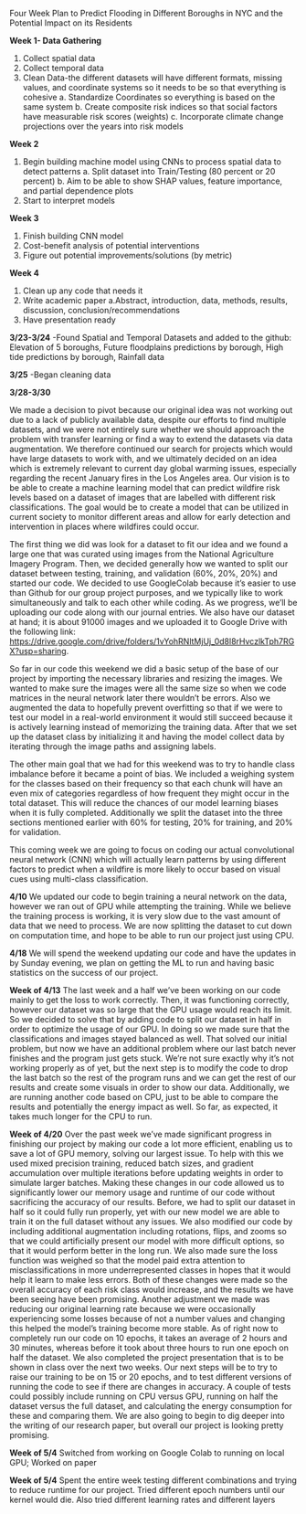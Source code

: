 Four Week Plan to Predict Flooding in Different Boroughs in NYC and the Potential Impact on its Residents

**Week 1- Data Gathering**
1. Collect spatial data
2. Collect temporal data
3. Clean Data-the different datasets will have different formats, missing values, and coordinate systems so it needs to be so that everything is cohesive
      a. Standardize Coordinates so everything is based on the same system
      b. Create composite risk indices so that social factors have measurable risk scores (weights)
      c. Incorporate climate change projections over the years into risk models

**Week 2**
1. Begin building machine model using CNNs to process spatial data to detect patterns
      a. Split dataset into Train/Testing (80 percent or 20 percent)
      b. Aim to be able to show SHAP values, feature importance, and partial dependence plots
2. Start to interpret models

**Week 3**
1. Finish building CNN model
2. Cost-benefit analysis of potential interventions
3. Figure out potential improvements/solutions (by metric)

**Week 4**
1. Clean up any code that needs it
2. Write academic paper
      a.Abstract, introduction, data, methods, results, discussion, conclusion/recommendations
3. Have presentation ready

**3/23-3/24**
-Found Spatial and Temporal Datasets and added to the github: Elevation of 5 boroughs, Future floodplains predictions by borough, High tide predictions by borough, Rainfall data

**3/25**
-Began cleaning data

**3/28-3/30**

We made a decision to pivot because our original idea was not working out due to a lack of publicly available data, despite our efforts to find multiple datasets, and we were not entirely sure whether we should approach the problem with transfer learning or find a way to extend the datasets via data augmentation. We therefore continued our search for projects which would have large datasets to work with, and we ultimately decided on an idea which is extremely relevant to current day global warming issues, especially regarding the recent January fires in the Los Angeles area. Our vision is to be able to create a machine learning model that can predict wildfire risk levels based on a dataset of images that are labelled with different risk classifications. The goal would be to create a model that can be utilized in current society to monitor different areas and allow for early detection and intervention in places where wildfires could occur.
      
The first thing we did was look for a dataset to fit our idea and we found a large one that was curated using images from the National Agriculture Imagery Program. Then, we decided generally how we wanted to split our dataset between testing, training, and validation (60%, 20%, 20%) and started our code. We decided to use GoogleColab because it’s easier to use than Github for our group project purposes, and we typically like to work simultaneously and talk to each other while coding. As we progress, we’ll be uploading our code along with our journal entries. We also have our dataset at hand; it is about 91000 images and we uploaded it to Google Drive with the following link: https://drive.google.com/drive/folders/1vYohRNltMjUj_0d8l8rHvczlkTph7RGX?usp=sharing.
      
So far in our code this weekend we did a basic setup of the base of our project by importing the necessary libraries and resizing the images. We wanted to make sure the images were all the same size so when we code matrices in the neural network later there wouldn’t be errors. Also we augmented the data to hopefully prevent overfitting so that if we were to test our model in a real-world environment it would still succeed because it is actively learning instead of memorizing the training data. After that we set up the dataset class by initializing it and having the model collect data by iterating through the image paths and assigning labels.

The other main goal that we had for this weekend was to try to handle class imbalance before it became a point of bias. We included a weighing system for the classes based on their frequency so that each chunk will have an even mix of categories regardless of how frequent they might occur in the total dataset. This will reduce the chances of our model learning biases when it is fully completed. Additionally we split the dataset into the three sections mentioned earlier with 60% for testing, 20% for training, and 20% for validation.

This coming week we are going to focus on coding our actual convolutional neural network (CNN) which will actually learn patterns by using different factors to predict when a wildfire is more likely to occur based on visual cues using multi-class classification.

**4/10**
We updated our code to begin training a neural network on the data, however we ran out of GPU while attempting the training. While we believe the training process is working, it is very slow due to the vast amount of data that we need to process. We are now splitting the dataset to cut down on computation time, and hope to be able to run our project just using CPU.

**4/18**
We will spend the weekend updating our code and have the updates in by Sunday evening, we plan on getting the ML to run and having basic statistics on the success of our project.

**Week of 4/13**
The last week and a half we’ve been working on our code mainly to get the loss to work correctly. Then, it was functioning correctly, however our dataset was so large that the GPU usage would reach its limit. So we decided to solve that by adding code to split our dataset in half in order to optimize the usage of our GPU. In doing so we made sure that the classifications and images stayed balanced as well. That solved our initial problem, but now we have an additional problem where our last batch never finishes and the program just gets stuck. We’re not sure exactly why it’s not working properly as of yet, but the next step is to modify the code to drop the last batch so the rest of the program runs and we can get the rest of our results and create some visuals in order to show our data. Additionally, we are running another code based on CPU, just to be able to compare the results and potentially the energy impact as well. So far, as expected, it takes much longer for the CPU to run.

**Week of 4/20**
Over the past week we’ve made significant progress in finishing our project by making our code a lot more efficient, enabling us to save a lot of GPU memory, solving our largest issue. To help with this we used mixed precision training, reduced batch sizes, and gradient accumulation over multiple iterations before updating weights in order to simulate larger batches. Making these changes in our code allowed us to significantly lower our memory usage and runtime of our code without sacrificing the accuracy of our results. Before, we had to split our dataset in half so it could fully run properly, yet with our new model we are able to train it on the full dataset without any issues. We also modified our code by including additional augmentation including rotations, flips, and zooms so that we could artificially present our model with more difficult options, so that it would perform better in the long run. We also made sure the loss function was weighed so that the model paid extra attention to misclassifications in more underrepresented classes in hopes that it would help it learn to make less errors. Both of these changes were made so the overall accuracy of each risk class would increase, and the results we have been seeing have been promising. Another adjustment we made was reducing our original learning rate because we were occasionally experiencing some losses because of not a number values and changing this helped the model’s training become more stable. As of right now to completely run our code on 10 epochs, it takes an average of 2 hours and 30 minutes, whereas before it took about three hours to run one epoch on half the dataset. We also completed the project presentation that is to be shown in class over the next two weeks. Our next steps will be to try to raise our training to be on 15 or 20 epochs, and to test different versions of running the code to see if there are changes in accuracy. A couple of tests could possibly include running on CPU versus GPU, running on half the dataset versus the full dataset, and calculating the energy consumption for these and comparing them. We are also going to begin to dig deeper into the writing of our research paper, but overall our project is looking pretty promising.

**Week of 5/4**
Switched from working on Google Colab to running on local GPU; Worked on paper

**Week of 5/4**
Spent the entire week testing different combinations and trying to reduce runtime for our project. Tried different epoch numbers until our kernel would die. Also tried different learning rates and different layers

